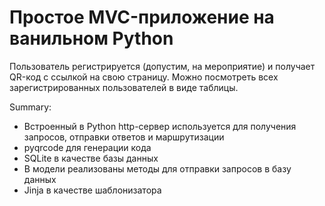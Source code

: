 # Простое MVC-приложение на ванильном Python

Пользователь регистрируется (допустим, на мероприятие) и получает QR-код с ссылкой на свою страницу. Можно посмотреть всех зарегистрированных пользователей в виде таблицы.  
  
Summary:
* Встроенный в Python http-сервер используется для получения запросов, отправки ответов и маршрутизации  
* pyqrcode для генерации кода  
* SQLite в качестве базы данных
* В модели реализованы методы для отправки запросов в базу данных
* Jinja в качестве шаблонизатора
